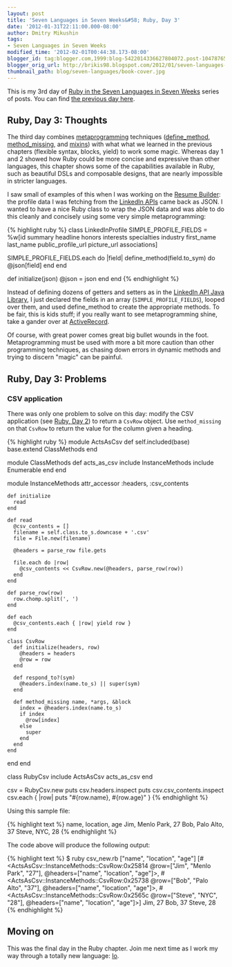 ```yaml
---
layout: post
title: 'Seven Languages in Seven Weeks&#58; Ruby, Day 3'
date: '2012-01-31T22:11:00.000-08:00'
author: Dmitry Mikushin
tags:
- Seven Languages in Seven Weeks
modified_time: '2012-02-01T00:44:38.173-08:00'
blogger_id: tag:blogger.com,1999:blog-5422014336627804072.post-1047876557696501596
blogger_orig_url: http://brikis98.blogspot.com/2012/01/seven-languages-in-seven-weeks-ruby-day_31.html
thumbnail_path: blog/seven-languages/book-cover.jpg
---
```


This is my 3rd day of [Ruby in the Seven Languages in Seven 
Weeks](https://www.ybrikman.com/writing/tags/#Seven%20Languages%20in%20Seven%20Weeks) 
series of posts. You can find [the previous day 
here](https://www.ybrikman.com/writing/2012/01/29/seven-languages-in-seven-weeks-ruby-day_29/). 

## Ruby, Day 3: Thoughts

The third day combines 
[metaprogramming](http://en.wikipedia.org/wiki/Metaprogramming) techniques 
([define_method](http://www.raulparolari.com/Ruby2/define_method), 
[method_missing](http://technicalpickles.com/posts/using-method_missing-and-respond_to-to-create-dynamic-methods/), 
and [mixins](http://ruby-doc.org/docs/ProgrammingRuby/html/tut_modules.html)) 
with what what we learned in the previous chapters (flexible syntax, blocks, 
yield) to work some magic. Whereas day 1 and 2 showed how Ruby could be more 
concise and expressive than other languages, this chapter shows some of the 
capabilities available in Ruby, such as beautiful DSLs and composable designs, 
that are nearly impossible in stricter languages. 

I saw small of examples of this when I was working on the [Resume 
Builder](http://resume.linkedinlabs.com/): the profile data I was fetching 
from the [LinkedIn APIs](http://developer.linkedin.com/) came back as JSON. I 
wanted to have a nice Ruby class to wrap the JSON data and was able to do this 
cleanly and concisely using some very simple metaprogramming: 

{% highlight ruby %}
class LinkedInProfile
  SIMPLE_PROFILE_FIELDS = %w[id summary headline honors interests specialties industry first_name last_name public_profile_url picture_url associations]
 
  SIMPLE_PROFILE_FIELDS.each do |field|
    define_method(field.to_sym) do
      @json[field]
    end
  end
 
  def initialize(json)
    @json = json
  end
end
{% endhighlight %}

Instead of defining dozens of getters and setters as in the [LinkedIn API Java 
Library](http://code.google.com/p/linkedin-j/source/browse/trunk/linkedin-j/core/src/main/java/com/google/code/linkedinapi/schema/impl/PersonImpl.java), 
I just declared the fields in an array (`SIMPLE_PROFILE_FIELDS`), looped over 
them, and used define_method to create the appropriate methods. To be fair, 
this is kids stuff; if you really want to see metaprogramming shine, take a 
gander over at 
[ActiveRecord](http://guides.rubyonrails.org/active_record_querying.html). 

Of course, with great power comes great big bullet wounds in the foot. 
Metaprogramming must be used with more a bit more caution than other 
programming techniques, as chasing down errors in dynamic methods and trying 
to discern "magic" can be painful. 

## Ruby, Day 3: Problems

### CSV application 

There was only one problem to solve on this day: modify the CSV application 
(see [Ruby, Day 2](http://localhost:4000/writing/2012/01/29/seven-languages-in-seven-weeks-ruby-day_29)) 
to return a `CsvRow` object. Use `method_missing` on that `CsvRow` to return the value 
for the column given a heading. 

{% highlight ruby %}
module ActsAsCsv
  def self.included(base)
    base.extend ClassMethods
  end
  
  module ClassMethods
    def acts_as_csv
      include InstanceMethods
      include Enumerable
    end
  end
  
  module InstanceMethods
    attr_accessor :headers, :csv_contents
    
    def initialize
      read
    end
    
    def read
      @csv_contents = []
      filename = self.class.to_s.downcase + '.csv'
      file = File.new(filename)
      
      @headers = parse_row file.gets
            
      file.each do |row|
        @csv_contents << CsvRow.new(@headers, parse_row(row))
      end
    end
    
    def parse_row(row)
      row.chomp.split(', ')
    end
    
    def each
      @csv_contents.each { |row| yield row }
    end
        
    class CsvRow
      def initialize(headers, row)
        @headers = headers
        @row = row
      end
      
      def respond_to?(sym)
        @headers.index(name.to_s) || super(sym)
      end
      
      def method_missing name, *args, &block
        index = @headers.index(name.to_s)
        if index
          @row[index]
        else
          super
        end        
      end      
    end
  end
end

class RubyCsv
  include ActsAsCsv
  acts_as_csv
end

csv = RubyCsv.new
puts csv.headers.inspect
puts csv.csv_contents.inspect
csv.each { |row| puts "#{row.name}, #{row.age}" }
{% endhighlight %}

Using this sample file: 

{% highlight text %}
name, location, age
Jim, Menlo Park, 27
Bob, Palo Alto, 37
Steve, NYC, 28
{% endhighlight %}

The code above will produce the following output: 

{% highlight text %}
$ ruby csv_new.rb
["name", "location", "age"]
[#<ActsAsCsv::InstanceMethods::CsvRow:0x25814 @row=["Jim", "Menlo Park", "27"], @headers=["name", "location", "age"]>, #<ActsAsCsv::InstanceMethods::CsvRow:0x25738 @row=["Bob", "Palo Alto", "37"], @headers=["name", "location", "age"]>, #<ActsAsCsv::InstanceMethods::CsvRow:0x2565c @row=["Steve", "NYC", "28"], @headers=["name", "location", "age"]>]
Jim, 27
Bob, 37
Steve, 28
{% endhighlight %}

## Moving on

This was the final day in the Ruby chapter. Join me next time as I work my way 
through a totally new language: [Io](http://iolanguage.com/). 